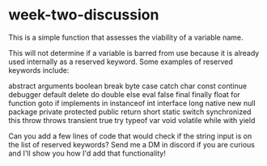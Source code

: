 # week-two-discussion
This is a simple function that assesses the viability of a variable name.

This will not determine if a variable is barred from use because it is already used internally as a reserved keyword. Some examples of reserved keywords include:

abstract
arguments
boolean
break
byte
case
catch
char
const
continue
debugger
default
delete
do
double
else
eval
false
final
finally
float
for
function
goto
if
implements
in
instanceof
int
interface
long
native
new	null
package
private
protected
public
return
short
static
switch
synchronized
this
throw
throws
transient
true
try
typeof
var
void
volatile
while
with
yield

Can you add a few lines of code that would check if the string input is on the list of reserved keywords? Send me a DM in discord if you are curious and I'll show you how I'd add that functionality!
